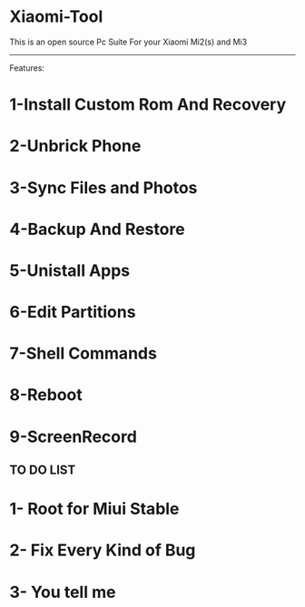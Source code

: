 Xiaomi-Tool
===========


This is an open source Pc Suite For your Xiaomi Mi2(s) and Mi3


--------------------------------------------------
Features:

 # 1-Install Custom Rom And Recovery
 
 # 2-Unbrick Phone
 
 # 3-Sync Files and Photos
 
 # 4-Backup And Restore
 
 # 5-Unistall Apps
 
 # 6-Edit Partitions
 
 # 7-Shell Commands
 
 # 8-Reboot
 
 # 9-ScreenRecord
 
 
 
 
 
 
 
 
 
 TO DO LIST
 --------------------
 
 # 1- Root for Miui Stable
 
 # 2- Fix Every Kind of Bug 
 
 # 3- You tell me
